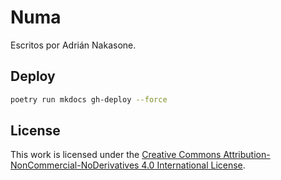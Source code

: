 # Numa

Escritos por Adrián Nakasone.

## Deploy

```bash
poetry run mkdocs gh-deploy --force
```

## License

This work is licensed under the [Creative Commons Attribution-NonCommercial-NoDerivatives 4.0 International License](https://creativecommons.org/licenses/by-nc-nd/4.0/).

